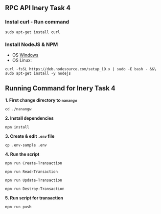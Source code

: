 ## RPC API Inery Task 4

### Instal curl - Run command
```
sudo apt-get install curl
```

### Install NodeJS & NPM

- OS [Windows](https://nodejs.org/en/download/)
- OS Linux:
```
curl -fsSL https://deb.nodesource.com/setup_19.x | sudo -E bash - &&\
sudo apt-get install -y nodejs
```



## Running Command for Inery Task  4

**1. First change directory to `nanangw`**

```shell
cd ./nanangw
```


**2. Install dependencies**

```shell
npm install
```

**3. Create & edit `.env` file**
```
cp .env-sample .env
```


**4. Run the script**

```
npm run Create-Transaction
```
```
npm run Read-Transaction
```
```
npm run Update-Transaction
```
```
npm run Destroy-Transaction
```


**5. Run script for transaction**

```
npm run push
```